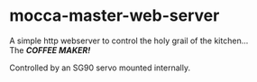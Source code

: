 # mocca-master-web-server
A simple http webserver to control the holy grail of the kitchen...  
The **_COFFEE MAKER!_**    

Controlled by an SG90 servo mounted internally.
&nbsp;
